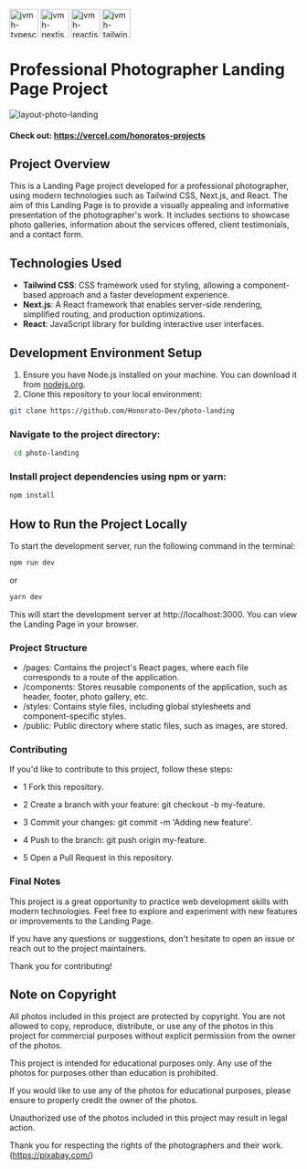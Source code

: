 <div style="display: inline_block"><br/>
  <img align="center" alt="jvmh-typescript" height="50" width="50" src="https://cdn.jsdelivr.net/gh/devicons/devicon/icons/typescript/typescript-original.svg" />
  <img align="center" alt="jvmh-nextjs" height="50" width="50" src="https://cdn.jsdelivr.net/gh/devicons/devicon/icons/nextjs/nextjs-original.svg" />
<img align="center" alt="jvmh-reactjs" height="50" width="50" src="https://cdn.jsdelivr.net/gh/devicons/devicon/icons/react/react-original.svg" />


 
<img align="center" alt="jvmh-tailwindcss" height="50" width="50" src="https://cdn.jsdelivr.net/gh/devicons/devicon@latest/icons/tailwindcss/tailwindcss-original.svg" />

# Professional Photographer Landing Page Project

![layout-photo-landing](https://github.com/Honorato-Dev/photo-landing/assets/101150943/2a124b58-0e53-4315-82ab-8827d6f80710)


#### Check out: https://vercel.com/honoratos-projects


## Project Overview

This is a Landing Page project developed for a professional photographer, using modern technologies such as Tailwind CSS, Next.js, and React. The aim of this Landing Page is to provide a visually appealing and informative presentation of the photographer's work. It includes sections to showcase photo galleries, information about the services offered, client testimonials, and a contact form.

## Technologies Used

- **Tailwind CSS**: CSS framework used for styling, allowing a component-based approach and a faster development experience.
- **Next.js**: A React framework that enables server-side rendering, simplified routing, and production optimizations.
- **React**: JavaScript library for building interactive user interfaces.

## Development Environment Setup

1. Ensure you have Node.js installed on your machine. You can download it from [nodejs.org](https://nodejs.org/).
2. Clone this repository to your local environment:

 ```bash
git clone https://github.com/Honorato-Dev/photo-landing
   ```
  ###  Navigate to the project directory:
  ```bash
   cd photo-landing
   ```

 



 ### Install project dependencies using npm or yarn:

```bash
npm install
```


 
## How to Run the Project Locally
To start the development server, run the following command in the terminal:
```bash
npm run dev
```
or
```bash
yarn dev

```
This will start the development server at http://localhost:3000. You can view the Landing Page in your browser.

### Project Structure
- /pages: Contains the project's React pages, where each file corresponds to a route of the application.
- /components: Stores reusable components of the application, such as header, footer, photo gallery, etc.
- /styles: Contains style files, including global stylesheets and component-specific styles.
- /public: Public directory where static files, such as images, are stored.


### Contributing
If you'd like to contribute to this project, follow these steps:

- 1 Fork this repository.
- 2 Create a branch with your feature: git checkout -b my-feature.
- 3 Commit your changes: git commit -m 'Adding new feature'.
- 4 Push to the branch: git push origin my-feature.

- 5 Open a Pull Request in this repository.
### Final Notes
This project is a great opportunity to practice web development skills with modern technologies. Feel free to explore and experiment with new features or improvements to the Landing Page.

If you have any questions or suggestions, don't hesitate to open an issue or reach out to the project maintainers.

Thank you for contributing!


## Note on Copyright

All photos included in this project are protected by copyright. You are not allowed to copy, reproduce, distribute, or use any of the photos in this project for commercial purposes without explicit permission from the owner of the photos.

This project is intended for educational purposes only. Any use of the photos for purposes other than education is prohibited.

If you would like to use any of the photos for educational purposes, please ensure to properly credit the owner of the photos.

Unauthorized use of the photos included in this project may result in legal action.

Thank you for respecting the rights of the photographers and their work.(https://pixabay.com/)



